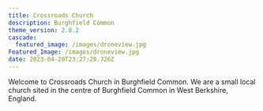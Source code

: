 ```yaml
---
title: Crossroads Church
description: Burghfield Common
theme_version: 2.8.2
cascade:
  featured_image: /images/droneview.jpg
Featured_Image: /images/droneview.jpg
date: 2023-04-20T23:27:28.726Z
---
```





Welcome to Crossroads Church in Burghfield Common. We are a small local church sited in the centre of Burghfield Common in West Berkshire, England.

